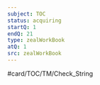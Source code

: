 ```yaml
---
subject: TOC
status: acquiring
startQ: 1
endQ: 21
type: zealWorkBook
atQ: 1
src: zealWorkBook
---
```

#card/TOC/TM/Check_String

